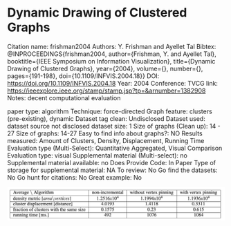 # Dynamic Drawing of Clustered Graphs

Citation name: frishman2004
Authors: Y. Frishman and Ayellet Tal
Bibtex: @INPROCEEDINGS{frishman2004, author={Frishman, Y. and Ayellet Tal}, booktitle={IEEE Symposium on Information Visualization}, title={Dynamic Drawing of Clustered Graphs}, year={2004}, volume={}, number={}, pages={191-198}, doi={10.1109/INFVIS.2004.18}}
DOI: https://doi.org/10.1109/INFVIS.2004.18
Year: 2004
Conference: TVCG
link: https://ieeexplore.ieee.org/stamp/stamp.jsp?tp=&arnumber=1382908
Notes: decent computational evaluation


paper type: algorithm
Technique: force-directed
Graph feature: clusters (pre-existing), dynamic
Dataset tag clean: Undisclosed
Dataset used: dataset source not disclosed
dataset size: 1
Size of graphs (Clean up): 14 - 27
Size of graphs: 14-27
Easy to find info about graphs?: NO
Results measured: Amount of Clusters, Density, Displacement, Running Time
Evaluation type (Multi-Select): Quantitative Aggregated, Visual Comparison
Evaluation type: visual
Supplemental material (Multi-select): no
Supplemental material available: no
Does Provide Code: In Paper
Type of storage for supplemental material: NA
To review: No
Go find the datasets: No
Go hunt for citations: No
Great example: No

![Untitled](Dynamic%20Drawing%20of%20Clustered%20Graphs%20a735f04aa64849c7a0511680e558d83c/Untitled.png)